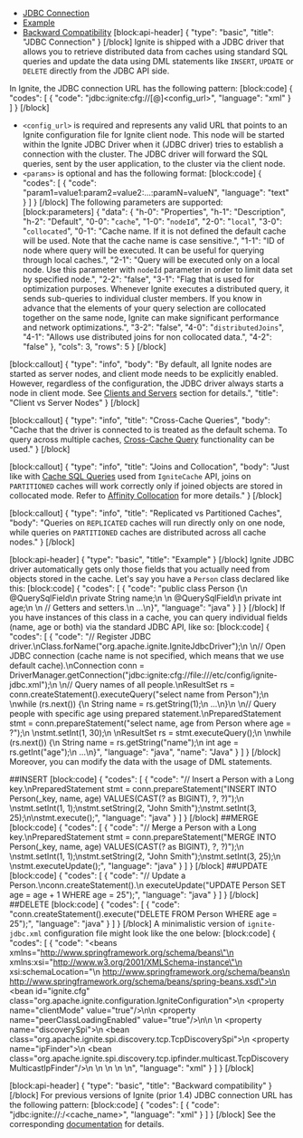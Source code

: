* [JDBC Connection](#jdbc-connection)
* [Example](#example)
* [Backward Compatibility](#backward-compatibility)
[block:api-header]
{
  "type": "basic",
  "title": "JDBC Connection"
}
[/block]
Ignite is shipped with a JDBC driver that allows you to retrieve distributed data from caches using standard SQL queries and update the data using DML statements like `INSERT`, `UPDATE` or `DELETE` directly from the JDBC API side. 

In Ignite, the JDBC connection URL has the following pattern:
[block:code]
{
  "codes": [
    {
      "code": "jdbc:ignite:cfg://[<params>@]<config_url>",
      "language": "xml"
    }
  ]
}
[/block]
* `<config_url>` is required and represents any valid URL that points to an Ignite configuration file for Ignite client node. This node will be started within the Ignite JDBC Driver when it (JDBC driver) tries to establish a connection with the cluster. The JDBC driver will forward the SQL queries, sent by the user application, to the cluster via the client node.
* `<params>` is optional and has the following format:
[block:code]
{
  "codes": [
    {
      "code": "param1=value1:param2=value2:...:paramN=valueN",
      "language": "text"
    }
  ]
}
[/block]
The following parameters are supported:
[block:parameters]
{
  "data": {
    "h-0": "Properties",
    "h-1": "Description",
    "h-2": "Default",
    "0-0": "`cache`",
    "1-0": "`nodeId`",
    "2-0": "`local`",
    "3-0": "`collocated`",
    "0-1": "Cache name. If it is not defined the default cache will be used. Note that the cache name is case sensitive.",
    "1-1": "ID of node where query will be executed. It can be useful for querying through local caches.",
    "2-1": "Query will be executed only on a local node. Use this parameter with `nodeId` parameter in order to limit data set by specified node.",
    "2-2": "false",
    "3-1": "Flag that is used for optimization purposes. Whenever Ignite executes a distributed query, it sends sub-queries to individual cluster members. If you know in advance that the elements of your query selection are collocated together on the same node, Ignite can make significant performance and network optimizations.",
    "3-2": "false",
    "4-0": "`distributedJoins`",
    "4-1": "Allows use distributed joins for non collocated data.",
    "4-2": "false"
  },
  "cols": 3,
  "rows": 5
}
[/block]

[block:callout]
{
  "type": "info",
  "body": "By default, all Ignite nodes are started as server nodes, and client mode needs to be explicitly enabled. However, regardless of the configuration, the JDBC driver always starts a node in client mode. See [Clients and Servers](doc:clients-vs-servers) section for details.",
  "title": "Client vs Server Nodes"
}
[/block]

[block:callout]
{
  "type": "info",
  "title": "Cross-Cache Queries",
  "body": "Cache that the driver is connected to is treated as the default schema. To query across multiple caches, [Cross-Cache Query](/docs/cache-queries#cross-cache-queries) functionality can be used."
}
[/block]

[block:callout]
{
  "type": "info",
  "title": "Joins and Collocation",
  "body": "Just like with [Cache SQL Queries](doc:cache-queries) used from `IgniteCache` API, joins on `PARTITIONED` caches will work correctly only if joined objects are stored in collocated mode. Refer to [Affinity Collocation](/docs/affinity-collocation#collocate-data-with-data) for more details."
}
[/block]

[block:callout]
{
  "type": "info",
  "title": "Replicated vs Partitioned Caches",
  "body": "Queries on `REPLICATED` caches will run directly only on one node, while queries on `PARTITIONED` caches are distributed across all cache nodes."
}
[/block]

[block:api-header]
{
  "type": "basic",
  "title": "Example"
}
[/block]
Ignite JDBC driver automatically gets only those fields that you actually need from objects stored in the cache. Let's say you have a `Person` class declared like this:
[block:code]
{
  "codes": [
    {
      "code": "public class Person {\n    @QuerySqlField\n    private String name;\n \n    @QuerySqlField\n    private int age;\n \n    // Getters and setters.\n    ...\n}",
      "language": "java"
    }
  ]
}
[/block]
If you have instances of this class in a cache, you can query individual fields (name, age or both) via the standard JDBC API, like so:
[block:code]
{
  "codes": [
    {
      "code": "// Register JDBC driver.\nClass.forName(\"org.apache.ignite.IgniteJdbcDriver\");\n \n// Open JDBC connection (cache name is not specified, which means that we use default cache).\nConnection conn = DriverManager.getConnection(\"jdbc:ignite:cfg://file:///etc/config/ignite-jdbc.xml\");\n \n// Query names of all people.\nResultSet rs = conn.createStatement().executeQuery(\"select name from Person\");\n \nwhile (rs.next()) {\n    String name = rs.getString(1);\n    ...\n}\n \n// Query people with specific age using prepared statement.\nPreparedStatement stmt = conn.prepareStatement(\"select name, age from Person where age = ?\");\n \nstmt.setInt(1, 30);\n \nResultSet rs = stmt.executeQuery();\n \nwhile (rs.next()) {\n    String name = rs.getString(\"name\");\n    int age = rs.getInt(\"age\");\n    ...\n}",
      "language": "java",
      "name": "Java"
    }
  ]
}
[/block]
Moreover, you can modify the data with the usage of DML statements.

##INSERT 
[block:code]
{
  "codes": [
    {
      "code": "// Insert a Person with a Long key.\nPreparedStatement stmt = conn.prepareStatement(\"INSERT INTO Person(_key, name, age) VALUES(CAST(? as BIGINT), ?, ?)\");\n \nstmt.setInt(1, 1);\nstmt.setString(2, \"John Smith\");\nstmt.setInt(3, 25);\n\nstmt.execute();",
      "language": "java"
    }
  ]
}
[/block]
##MERGE
[block:code]
{
  "codes": [
    {
      "code": "// Merge a Person with a Long key.\nPreparedStatement stmt = conn.prepareStatement(\"MERGE INTO Person(_key, name, age) VALUES(CAST(? as BIGINT), ?, ?)\");\n \nstmt.setInt(1, 1);\nstmt.setString(2, \"John Smith\");\nstmt.setInt(3, 25);\n \nstmt.executeUpdate();",
      "language": "java"
    }
  ]
}
[/block]
##UPDATE
[block:code]
{
  "codes": [
    {
      "code": "// Update a Person.\nconn.createStatement().\n  executeUpdate(\"UPDATE Person SET age = age + 1 WHERE age = 25\");",
      "language": "java"
    }
  ]
}
[/block]
##DELETE
[block:code]
{
  "codes": [
    {
      "code": "conn.createStatement().execute(\"DELETE FROM Person WHERE age = 25\");",
      "language": "java"
    }
  ]
}
[/block]
A minimalistic version of `ignite-jdbc.xml` configuration file might look like the one below:
[block:code]
{
  "codes": [
    {
      "code": "<beans xmlns=\"http://www.springframework.org/schema/beans\"\n       xmlns:xsi=\"http://www.w3.org/2001/XMLSchema-instance\"\n       xsi:schemaLocation=\"\n        http://www.springframework.org/schema/beans\n        http://www.springframework.org/schema/beans/spring-beans.xsd\">\n    <bean id=\"ignite.cfg\" class=\"org.apache.ignite.configuration.IgniteConfiguration\">\n        <property name=\"clientMode\" value=\"true\"/>\n\n        <property name=\"peerClassLoadingEnabled\" value=\"true\"/>\n\n        <!-- Configure TCP discovery SPI to provide list of initial nodes. -->\n        <property name=\"discoverySpi\">\n            <bean class=\"org.apache.ignite.spi.discovery.tcp.TcpDiscoverySpi\">\n                <property name=\"ipFinder\">\n                    <bean class=\"org.apache.ignite.spi.discovery.tcp.ipfinder.multicast.TcpDiscoveryMulticastIpFinder\"/>\n                </property>\n            </bean>\n        </property>\n    </bean>\n</beans>",
      "language": "xml"
    }
  ]
}
[/block]

[block:api-header]
{
  "type": "basic",
  "title": "Backward compatibility"
}
[/block]
For previous versions of Ignite (prior 1.4) JDBC connection URL has the following pattern:
[block:code]
{
  "codes": [
    {
      "code": "jdbc:ignite://<hostname>:<port>/<cache_name>",
      "language": "xml"
    }
  ]
}
[/block]
See the corresponding [documentation](https://apacheignite.readme.io/v1.3/docs/jdbc-driver) for details.